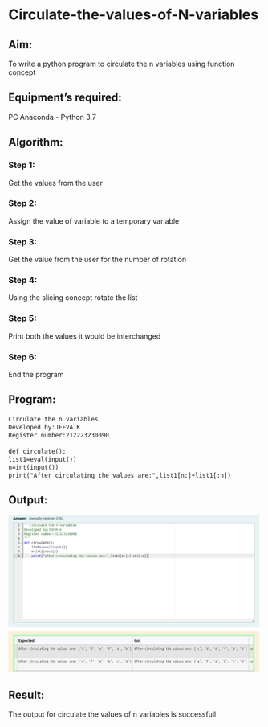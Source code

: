 # Circulate-the-values-of-N-variables
## Aim:
To write a python program to circulate the n variables using function concept
## Equipment’s required:
PC
Anaconda - Python 3.7
## Algorithm: 
### Step 1: 
Get the values from the user

### Step 2: 
Assign the value of variable to a temporary variable

### Step 3: 
Get the value from the user for the number of rotation

### Step 4: 
Using the slicing concept rotate the list

### Step 5: 
Print both the values it would be interchanged

### Step 6: 
End the program 

## Program:
    Circulate the n variables
    Developed by:JEEVA K
    Register number:212223230090

    def circulate():
    list1=eval(input())
    n=int(input())
    print("After circulating the values are:",list1[n:]+list1[:n])

## Output:
![alt text](<Screenshot 2024-03-03 195202.png>)

## Result:
The output for circulate the values of n variables is successfull.